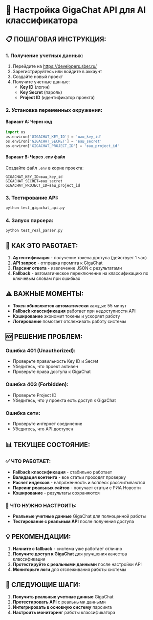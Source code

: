 # 🚀 Настройка GigaChat API для AI классификатора

## 📋 **ПОШАГОВАЯ ИНСТРУКЦИЯ:**

### **1. Получение учетных данных:**
1. Перейдите на https://developers.sber.ru/
2. Зарегистрируйтесь или войдите в аккаунт
3. Создайте новый проект
4. Получите учетные данные:
   - **Key ID** (логин)
   - **Key Secret** (пароль)
   - **Project ID** (идентификатор проекта)

### **2. Установка переменных окружения:**

#### **Вариант A: Через код**
```python
import os
os.environ['GIGACHAT_KEY_ID'] = 'ваш_key_id'
os.environ['GIGACHAT_SECRET'] = 'ваш_secret'
os.environ['GIGACHAT_PROJECT_ID'] = 'ваш_project_id'
```

#### **Вариант B: Через .env файл**
Создайте файл `.env` в корне проекта:
```
GIGACHAT_KEY_ID=ваш_key_id
GIGACHAT_SECRET=ваш_secret
GIGACHAT_PROJECT_ID=ваш_project_id
```

### **3. Тестирование API:**
```bash
python test_gigachat_api.py
```

### **4. Запуск парсера:**
```bash
python test_real_parser.py
```

## 🔧 **КАК ЭТО РАБОТАЕТ:**

1. **Аутентификация** - получение токена доступа (действует 1 час)
2. **API запрос** - отправка промпта к GigaChat
3. **Парсинг ответа** - извлечение JSON с результатами
4. **Fallback** - автоматическое переключение на классификацию по ключевым словам при ошибках

## ⚠️ **ВАЖНЫЕ МОМЕНТЫ:**

- **Токен обновляется автоматически** каждые 55 минут
- **Fallback классификация** работает при недоступности API
- **Кэширование** экономит токены и ускоряет работу
- **Логирование** помогает отслеживать работу системы

## 🆘 **РЕШЕНИЕ ПРОБЛЕМ:**

### **Ошибка 401 (Unauthorized):**
- Проверьте правильность Key ID и Secret
- Убедитесь, что проект активен
- Проверьте права доступа к GigaChat

### **Ошибка 403 (Forbidden):**
- Проверьте Project ID
- Убедитесь, что у проекта есть доступ к GigaChat

### **Ошибка сети:**
- Проверьте интернет соединение
- Убедитесь, что API доступен

## 📊 **ТЕКУЩЕЕ СОСТОЯНИЕ:**

### ✅ **ЧТО РАБОТАЕТ:**
- **Fallback классификация** - стабильно работает
- **Валидация контента** - все статьи проходят проверку
- **Расчет индексов** - напряженность и всплеск рассчитываются
- **Парсинг реальных сайтов** - получает статьи с РИА Новости
- **Кэширование** - результаты сохраняются

### 🔧 **ЧТО НУЖНО НАСТРОИТЬ:**
- **Реальные учетные данные** GigaChat для полноценной работы
- **Тестирование с реальным API** после получения доступа

## 💡 **РЕКОМЕНДАЦИИ:**

1. **Начните с fallback** - система уже работает отлично
2. **Получите доступ к GigaChat** для улучшения качества классификации
3. **Протестируйте с реальными данными** после настройки API
4. **Мониторьте логи** для отслеживания работы системы

## 🎯 **СЛЕДУЮЩИЕ ШАГИ:**

1. **Получить реальные учетные данные** GigaChat
2. **Протестировать API** с реальными данными
3. **Интегрировать в основную систему** парсинга
4. **Настроить мониторинг** работы классификатора
